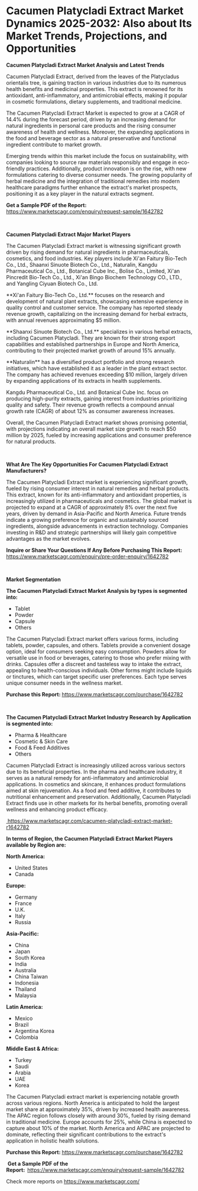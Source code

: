 <p><h1>Cacumen Platycladi Extract Market Dynamics 2025-2032: Also about Its Market Trends, Projections, and Opportunities</h1></p><p><strong>Cacumen Platycladi Extract Market Analysis and Latest Trends</strong></p>
<p><p>Cacumen Platycladi Extract, derived from the leaves of the Platycladus orientalis tree, is gaining traction in various industries due to its numerous health benefits and medicinal properties. This extract is renowned for its antioxidant, anti-inflammatory, and antimicrobial effects, making it popular in cosmetic formulations, dietary supplements, and traditional medicine. </p><p>The Cacumen Platycladi Extract Market is expected to grow at a CAGR of 14.4% during the forecast period, driven by an increasing demand for natural ingredients in personal care products and the rising consumer awareness of health and wellness. Moreover, the expanding applications in the food and beverage sector as a natural preservative and functional ingredient contribute to market growth. </p><p>Emerging trends within this market include the focus on sustainability, with companies looking to source raw materials responsibly and engage in eco-friendly practices. Additionally, product innovation is on the rise, with new formulations catering to diverse consumer needs. The growing popularity of herbal medicine and the integration of traditional remedies into modern healthcare paradigms further enhance the extract's market prospects, positioning it as a key player in the natural extracts segment.</p></p>
<p><strong>Get a Sample PDF of the Report:&nbsp;</strong> <a href="https://www.marketscagr.com/enquiry/request-sample/1642782?utm_campaign=1911&utm_medium=2&utm_source=Github&utm_content=ia&utm_term=30012025&utm_id=cacumen-platycladi-extract">https://www.marketscagr.com/enquiry/request-sample/1642782</a></p>
<p>&nbsp;</p>
<p><strong>Cacumen Platycladi Extract Major Market Players</strong></p>
<p><p>The Cacumen Platycladi Extract market is witnessing significant growth driven by rising demand for natural ingredients in pharmaceuticals, cosmetics, and food industries. Key players include Xi'an Faitury Bio-Tech Co., Ltd., Shaanxi Sinuote Biotech Co., Ltd., Naturalin, Kangdu Pharmaceutical Co., Ltd., Botanical Cube Inc., Bolise Co., Limited, Xi'an Pincredit Bio-Tech Co., Ltd., Xi'an Bingo Biochem Technology CO., LTD., and Yangling Ciyuan Biotech Co., Ltd.</p><p>**Xi'an Faitury Bio-Tech Co., Ltd.** focuses on the research and development of natural plant extracts, showcasing extensive experience in quality control and customer service. The company has reported steady revenue growth, capitalizing on the increasing demand for herbal extracts, with annual revenues approximating $5 million.</p><p>**Shaanxi Sinuote Biotech Co., Ltd.** specializes in various herbal extracts, including Cacumen Platycladi. They are known for their strong export capabilities and established partnerships in Europe and North America, contributing to their projected market growth of around 15% annually.</p><p>**Naturalin** has a diversified product portfolio and strong research initiatives, which have established it as a leader in the plant extract sector. The company has achieved revenues exceeding $10 million, largely driven by expanding applications of its extracts in health supplements.</p><p>Kangdu Pharmaceutical Co., Ltd. and Botanical Cube Inc. focus on producing high-purity extracts, gaining interest from industries prioritizing quality and safety. Their revenue growth reflects a compound annual growth rate (CAGR) of about 12% as consumer awareness increases.</p><p>Overall, the Cacumen Platycladi Extract market shows promising potential, with projections indicating an overall market size growth to reach $50 million by 2025, fueled by increasing applications and consumer preference for natural products.</p></p>
<p>&nbsp;</p>
<p><strong>What Are The Key Opportunities For Cacumen Platycladi Extract Manufacturers?</strong></p>
<p><p>The Cacumen Platycladi Extract market is experiencing significant growth, fueled by rising consumer interest in natural remedies and herbal products. This extract, known for its anti-inflammatory and antioxidant properties, is increasingly utilized in pharmaceuticals and cosmetics. The global market is projected to expand at a CAGR of approximately 8% over the next five years, driven by demand in Asia-Pacific and North America. Future trends indicate a growing preference for organic and sustainably sourced ingredients, alongside advancements in extraction technology. Companies investing in R&D and strategic partnerships will likely gain competitive advantages as the market evolves.</p></p>
<p><strong>Inquire or Share Your Questions If Any Before Purchasing This Report:</strong> <a href="https://www.marketscagr.com/enquiry/pre-order-enquiry/1642782?utm_campaign=1911&utm_medium=2&utm_source=Github&utm_content=ia&utm_term=30012025&utm_id=cacumen-platycladi-extract">https://www.marketscagr.com/enquiry/pre-order-enquiry/1642782</a></p>
<p>&nbsp;</p>
<p><strong>Market Segmentation</strong></p>
<p><strong>The Cacumen Platycladi Extract Market Analysis by types is segmented into:</strong></p>
<p><ul><li>Tablet</li><li>Powder</li><li>Capsule</li><li>Others</li></ul></p>
<p><p>The Cacumen Platycladi Extract market offers various forms, including tablets, powder, capsules, and others. Tablets provide a convenient dosage option, ideal for consumers seeking easy consumption. Powders allow for versatile use in food or beverages, catering to those who prefer mixing with drinks. Capsules offer a discreet and tasteless way to intake the extract, appealing to health-conscious individuals. Other forms might include liquids or tinctures, which can target specific user preferences. Each type serves unique consumer needs in the wellness market.</p></p>
<p><strong>Purchase this Report:&nbsp;</strong><a href="https://www.marketscagr.com/purchase/1642782?utm_campaign=1911&utm_medium=2&utm_source=Github&utm_content=ia&utm_term=30012025&utm_id=cacumen-platycladi-extract">https://www.marketscagr.com/purchase/1642782</a></p>
<p>&nbsp;</p>
<p><strong>The Cacumen Platycladi Extract Market Industry Research by Application is segmented into:</strong></p>
<p><ul><li>Pharma & Healthcare</li><li>Cosmetic & Skin Care</li><li>Food & Feed Additives</li><li>Others</li></ul></p>
<p><p>Cacumen Platycladi Extract is increasingly utilized across various sectors due to its beneficial properties. In the pharma and healthcare industry, it serves as a natural remedy for anti-inflammatory and antimicrobial applications. In cosmetics and skincare, it enhances product formulations aimed at skin rejuvenation. As a food and feed additive, it contributes to nutritional enhancement and preservation. Additionally, Cacumen Platycladi Extract finds use in other markets for its herbal benefits, promoting overall wellness and enhancing product efficacy.</p></p>
<p><a href="https://www.marketscagr.com/cacumen-platycladi-extract-market-r1642782?utm_campaign=1911&utm_medium=2&utm_source=Github&utm_content=ia&utm_term=30012025&utm_id=cacumen-platycladi-extract">&nbsp;https://www.marketscagr.com/cacumen-platycladi-extract-market-r1642782</a></p>
<p><strong>In terms of Region, the Cacumen Platycladi Extract Market Players available by Region are:</strong></p>
<p>
    <p> <strong> North America: </strong>
        <ul>
            <li>United States</li>
            <li>Canada</li>
        </ul>
        </p> 
    <p> <strong> Europe: </strong>
        <ul>
            <li>Germany</li>
            <li>France</li>
            <li>U.K.</li>
            <li>Italy</li>
            <li>Russia</li>
        </ul>
        </p> 
    <p> <strong> Asia-Pacific: </strong>
        <ul>
            <li>China</li>
            <li>Japan</li>
            <li>South Korea</li>
            <li>India</li>
            <li>Australia</li>
            <li>China Taiwan</li>
            <li>Indonesia</li>
            <li>Thailand</li>
            <li>Malaysia</li>
        </ul>
        </p> 
    <p> <strong> Latin America: </strong>
        <ul>
            <li>Mexico</li>
            <li>Brazil</li>
            <li>Argentina Korea</li>
            <li>Colombia</li>
        </ul>
        </p> 
    <p> <strong> Middle East & Africa: </strong>
        <ul>
            <li>Turkey</li>
            <li>Saudi</li>
            <li>Arabia</li>
            <li>UAE</li>
            <li>Korea</li>
        </ul>
    </p>
    </p>
<p><p>The Cacumen Platycladi extract market is experiencing notable growth across various regions. North America is anticipated to hold the largest market share at approximately 35%, driven by increased health awareness. The APAC region follows closely with around 30%, fueled by rising demand in traditional medicine. Europe accounts for 25%, while China is expected to capture about 10% of the market. North America and APAC are projected to dominate, reflecting their significant contributions to the extract's application in holistic health solutions.</p></p>
<p><strong>Purchase this Report: </strong><a href="https://www.marketscagr.com/purchase/1642782?utm_campaign=1911&utm_medium=2&utm_source=Github&utm_content=ia&utm_term=30012025&utm_id=cacumen-platycladi-extract">https://www.marketscagr.com/purchase/1642782</a></p>
<p>&nbsp;<strong>Get a Sample PDF of the Report:&nbsp;&nbsp;</strong><a href="https://www.marketscagr.com/enquiry/request-sample/1642782?utm_campaign=1911&utm_medium=2&utm_source=Github&utm_content=ia&utm_term=30012025&utm_id=cacumen-platycladi-extract">https://www.marketscagr.com/enquiry/request-sample/1642782</a></p>
<p><strong></strong></p>
<p>Check more reports on <a href="https://www.marketscagr.com/?utm_campaign=1911&utm_medium=2&utm_source=Github&utm_content=ia&utm_term=30012025&utm_id=cacumen-platycladi-extract">https://www.marketscagr.com/</a></p>